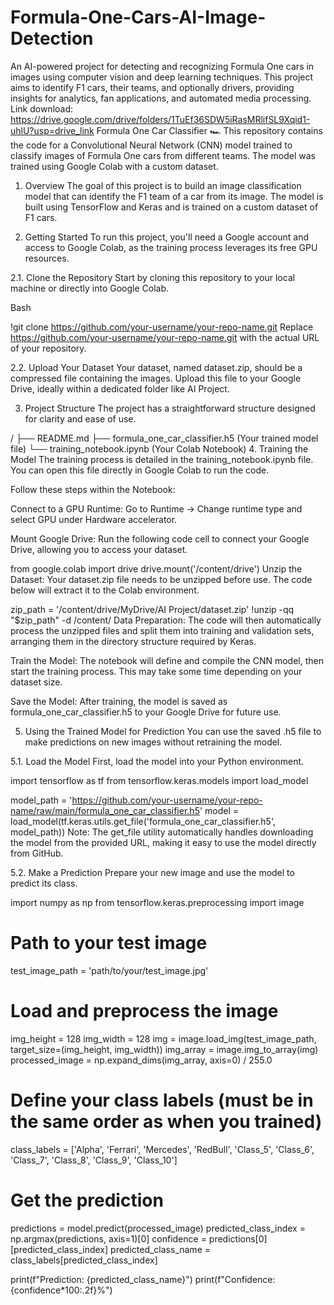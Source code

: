 # Formula-One-Cars-AI-Image-Detection
An AI-powered project for detecting and recognizing Formula One cars in images using computer vision and deep learning techniques. This project aims to identify F1 cars, their teams, and optionally drivers, providing insights for analytics, fan applications, and automated media processing.
Link download: https://drive.google.com/drive/folders/1TuEf36SDW5iRasMRlifSL9Xqid1-uhlU?usp=drive_link 
Formula One Car Classifier 🏎️
This repository contains the code for a Convolutional Neural Network (CNN) model trained to classify images of Formula One cars from different teams. The model was trained using Google Colab with a custom dataset.

1. Overview
The goal of this project is to build an image classification model that can identify the F1 team of a car from its image. The model is built using TensorFlow and Keras and is trained on a custom dataset of F1 cars.

2. Getting Started
To run this project, you'll need a Google account and access to Google Colab, as the training process leverages its free GPU resources.

2.1. Clone the Repository
Start by cloning this repository to your local machine or directly into Google Colab.

Bash

!git clone https://github.com/your-username/your-repo-name.git
Replace https://github.com/your-username/your-repo-name.git with the actual URL of your repository.

2.2. Upload Your Dataset
Your dataset, named dataset.zip, should be a compressed file containing the images. Upload this file to your Google Drive, ideally within a dedicated folder like AI Project.

3. Project Structure
The project has a straightforward structure designed for clarity and ease of use.

/
├── README.md
├── formula_one_car_classifier.h5 (Your trained model file)
└── training_notebook.ipynb (Your Colab Notebook)
4. Training the Model
The training process is detailed in the training_notebook.ipynb file. You can open this file directly in Google Colab to run the code.

Follow these steps within the Notebook:

Connect to a GPU Runtime: Go to Runtime -> Change runtime type and select GPU under Hardware accelerator.

Mount Google Drive: Run the following code cell to connect your Google Drive, allowing you to access your dataset.



from google.colab import drive
drive.mount('/content/drive')
Unzip the Dataset: Your dataset.zip file needs to be unzipped before use. The code below will extract it to the Colab environment.



zip_path = '/content/drive/MyDrive/AI Project/dataset.zip'
!unzip -qq "$zip_path" -d /content/
Data Preparation: The code will then automatically process the unzipped files and split them into training and validation sets, arranging them in the directory structure required by Keras.

Train the Model: The notebook will define and compile the CNN model, then start the training process. This may take some time depending on your dataset size.

Save the Model: After training, the model is saved as formula_one_car_classifier.h5 to your Google Drive for future use.

5. Using the Trained Model for Prediction
You can use the saved .h5 file to make predictions on new images without retraining the model.

5.1. Load the Model
First, load the model into your Python environment.


import tensorflow as tf
from tensorflow.keras.models import load_model

model_path = 'https://github.com/your-username/your-repo-name/raw/main/formula_one_car_classifier.h5'
model = load_model(tf.keras.utils.get_file('formula_one_car_classifier.h5', model_path))
Note: The get_file utility automatically handles downloading the model from the provided URL, making it easy to use the model directly from GitHub.

5.2. Make a Prediction
Prepare your new image and use the model to predict its class.



import numpy as np
from tensorflow.keras.preprocessing import image

# Path to your test image
test_image_path = 'path/to/your/test_image.jpg'

# Load and preprocess the image
img_height = 128
img_width = 128
img = image.load_img(test_image_path, target_size=(img_height, img_width))
img_array = image.img_to_array(img)
processed_image = np.expand_dims(img_array, axis=0) / 255.0

# Define your class labels (must be in the same order as when you trained)
class_labels = ['Alpha', 'Ferrari', 'Mercedes', 'RedBull', 'Class_5', 'Class_6', 'Class_7', 'Class_8', 'Class_9', 'Class_10']

# Get the prediction
predictions = model.predict(processed_image)
predicted_class_index = np.argmax(predictions, axis=1)[0]
confidence = predictions[0][predicted_class_index]
predicted_class_name = class_labels[predicted_class_index]

print(f"Prediction: {predicted_class_name}")
print(f"Confidence: {confidence*100:.2f}%")
